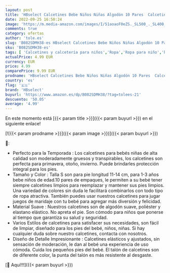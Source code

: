 ```yaml
---
layout: post
title: 'HBselect Calcetines Bebe Niños Niñas Algodón 10 Pares  Calcetines Infantil'
date: 2022-09-25 16:50:24
image: 'https://m.media-amazon.com/images/I/51aoaoF0eZS._SL500_._SL400_.jpg'
comments: true
category: ofertas
author: 'tole.es'
slug: 'B082SDMH38-es HBselect Calcetines Bebe Niños Niñas Algodón 10 Pares...'
sku: 'B082SDMH38-es'
tags: [ 'Calcetines y calcetería para niños','Ropa','Ropa para niño','bebe','hbselect','🇪🇸', ]
actualPrice: 4.99 EUR
currency: EUR
price: 4.99
comparePrice: 9.99 EUR
prodname: 'HBselect Calcetines Bebe Niños Niñas Algodón 10 Pares  Calcetines Infantil'
country: 'es'
flag: '🇪🇸'
brand: 'HBselect'
buyurl: 'https://www.amazon.es/dp/B082SDMH38/?tag=tolees-21'
descuento: '50.05'
average: '4.99'
---
```


En este momento está [{{< param title >}}]({{< param buyurl >}}) en el siguiente enlace!

[![{{< param prodname >}}]({{< param image >}})]({{< param buyurl >}})

🔎:

- Perfecto para la Temporada : Los calcetines para bebés niñas de alta calidad son moderadamente gruesos y transpirables, los calcetines son perfecta para primavera, otoño, invierno. Puede brindarles protección integral para los pies.
- Tamaño y Color : Talla S son para pie longitud 11-14 cm, para 1-3 años bebe niños de edad.10 pares de empaques, le permiten a su bebé tener siempre calcetines limpios para reemplazar y mantener sus pies limpios. Una variedad de colores sin duda le facilitará combinarlos con todo tipo de ropa atractiva. También puedes usar nuestros calcetines para jugar juegos de maridaje con tu bebé para agregar más diversión y felicidad.
- Material Suave : Nuestros calcetines son de algodón suave, poliéster y elastano elástico. No apreta el pie. Son cómodo para niños que ponerse al tiempo que garantiza su salud y seguridad.
- Varios Estilos de calcetines para satisfacer sus necesidades, son fácil de limpiar, diseñado para los pies del bebé, niños, niñas. Si hay cualquier duda sobre nuestro calcetines, contacta con nosotros.
- Diseño de Detalle Impresionante : Calcetines elásticos y ajustados, sin sensación de moderación, le dan al bebé una experiencia de uso cómoda. Cuida los pequeños pies del bebé. El talón de calcetines son de diferente color, la punta del talón es más resistente al desgaste.

[🛒 Aquí!!!]({{< param buyurl >}})
